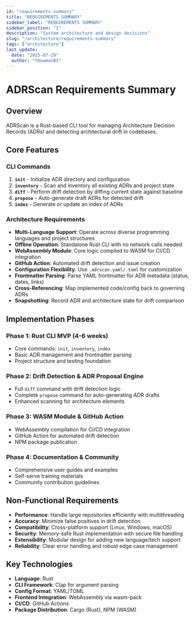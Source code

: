 ```yaml
---
id: "requirements-summary"
title: "REQUIREMENTS SUMMARY"
sidebar_label: "REQUIREMENTS SUMMARY"
sidebar_position: "1"
description: "System architecture and design decisions"
slug: "/architecture/requirements-summary"
tags: ["architecture"]
last_update:
  date: "2025-07-29"
  author: "tbowman01"
---
```


# ADRScan Requirements Summary

## Overview
ADRScan is a Rust-based CLI tool for managing Architecture Decision Records (ADRs) and detecting architectural drift in codebases.

## Core Features

### CLI Commands
1. **`init`** - Initialize ADR directory and configuration
2. **`inventory`** - Scan and inventory all existing ADRs and project state  
3. **`diff`** - Perform drift detection by diffing current state against baseline
4. **`propose`** - Auto-generate draft ADRs for detected drift
5. **`index`** - Generate or update an index of ADRs

### Architecture Requirements
- **Multi-Language Support**: Operate across diverse programming languages and project structures
- **Offline Operation**: Standalone Rust CLI with no network calls needed
- **WebAssembly Module**: Core logic compiled to WASM for CI/CD integration
- **GitHub Action**: Automated drift detection and issue creation
- **Configuration Flexibility**: Use `.adrscan.yaml/.toml` for customization
- **Frontmatter Parsing**: Parse YAML frontmatter for ADR metadata (status, dates, links)
- **Cross-Referencing**: Map implemented code/config back to governing ADRs
- **Snapshotting**: Record ADR and architecture state for drift comparison

## Implementation Phases

### Phase 1: Rust CLI MVP (4-6 weeks)
- Core commands: `init`, `inventory`, `index` 
- Basic ADR management and frontmatter parsing
- Project structure and testing foundation

### Phase 2: Drift Detection & ADR Proposal Engine
- Full `diff` command with drift detection logic
- Complete `propose` command for auto-generating ADR drafts
- Enhanced scanning for architecture elements

### Phase 3: WASM Module & GitHub Action  
- WebAssembly compilation for CI/CD integration
- GitHub Action for automated drift detection
- NPM package publication

### Phase 4: Documentation & Community
- Comprehensive user guides and examples
- Self-serve training materials
- Community contribution guidelines

## Non-Functional Requirements
- **Performance**: Handle large repositories efficiently with multithreading
- **Accuracy**: Minimize false positives in drift detection
- **Compatibility**: Cross-platform support (Linux, Windows, macOS)
- **Security**: Memory-safe Rust implementation with secure file handling
- **Extensibility**: Modular design for adding new language/tech support
- **Reliability**: Clear error handling and robust edge case management

## Key Technologies
- **Language**: Rust
- **CLI Framework**: Clap for argument parsing
- **Config Format**: YAML/TOML 
- **Frontend Integration**: WebAssembly via wasm-pack
- **CI/CD**: GitHub Actions
- **Package Distribution**: Cargo (Rust), NPM (WASM)